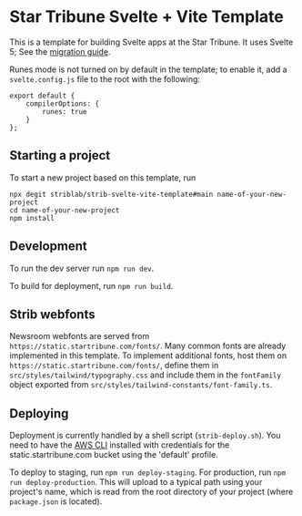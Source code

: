 # Star Tribune Svelte + Vite Template

This is a template for building Svelte apps at the Star Tribune. It uses
Svelte 5; See the
[migration guide](https://svelte.dev/docs/svelte/v5-migration-guide).

Runes mode is not turned on by default in the template;
to enable it, add a `svelte.config.js` file to the root with
the following:

```
export default {
    compilerOptions: {
        runes: true
    }
};
```

## Starting a project

To start a new project based on this template, run

```
npx degit striblab/strib-svelte-vite-template#main name-of-your-new-project
cd name-of-your-new-project
npm install
```

## Development

To run the dev server run `npm run dev`.

To build for deployment, run `npm run build`.

## Strib webfonts

Newsroom webfonts are served from `https://static.startribune.com/fonts/`.
Many common fonts are already implemented in this template. To implement additional fonts, host them on
`https://static.startribune.com/fonts/`, define them in `src/styles/tailwind/typography.css` and include them
in the `fontFamily` object exported from `src/styles/tailwind-constants/font-family.ts`.

## Deploying

Deployment is currently handled by a shell script (`strib-deploy.sh`). You need to have
the [AWS CLI](https://aws.amazon.com/cli/) installed with credentials for the
static.startribune.com bucket using the 'default' profile.

To deploy to staging, run `npm run deploy-staging`. For production, run
`npm run deploy-production`. This will upload to a typical path using your
project's name, which is read from the root directory of your project
(where `package.json` is located).
